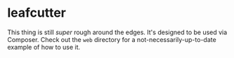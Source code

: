 # leafcutter

This thing is still *super* rough around the edges. It's designed to be used via Composer. Check out the `web` directory for a not-necessarily-up-to-date example of how to use it.
